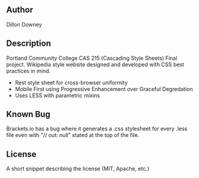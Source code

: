 ## Author

Dillon Downey

## Description

Portland Community College CAS 215 (Cascading Style Sheets) Final project.
Wikipedia style website designed and developed with CSS best practices in mind.
- Rest style sheet for cross-browser uniformity
- Mobile First using Progressive Enhancement over Graceful Degredation
- Uses LESS with parametric mixins

## Known Bug

Brackets.io has a bug where it generates a .css stylesheet for every .less file even with "// out: null" stated at the top of the file.

## License

A short snippet describing the license (MIT, Apache, etc.)